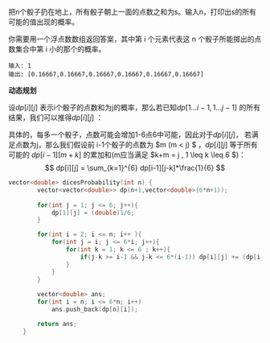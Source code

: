 把n个骰子扔在地上，所有骰子朝上一面的点数之和为s。输入n，打印出s的所有可能的值出现的概率。

 

你需要用一个浮点数数组返回答案，其中第 i 个元素代表这 n 个骰子所能掷出的点数集合中第 i 小的那个的概率。

```
输入: 1
输出: [0.16667,0.16667,0.16667,0.16667,0.16667,0.16667]
```



<b>动态规划</b>

设$dp[i][j]$ 表示i个骰子的点数和为j的概率，那么若已知$dp[1...i-1,1...j-1]$ 的所有结果，我们可以推得$dp[i][j]$ ：

具体的，每多一个骰子，点数可能会增加1-6点6中可能，因此对于$dp[i][j]$， 若满足点数为j，那么我们假设前 i-1个骰子的点数为 $m (m < j) $ ，$dp[i][j]$ 等于所有可能的 $dp[i-1][m+k]$ 的累加和(m应当满足 $k+m = j , 1 \leq k \leq 6 $)：
$$
dp[i][j] = \sum_{k=1}^{6} dp[i-1][j-k]*\frac{1}{6}
$$

```c++
vector<double> dicesProbability(int n) {
        vector<vector<double>> dp(n+1,vector<double>(6*n+1));
        
        for(int j = 1; j <= 6; j++){
            dp[1][j] = (double)1/6;
        }

        for(int i = 2; i <= n; i++ ){
            for(int j = i; j <= 6*i; j++){
                for(int k = 1; k <= 6 ; k++){
                    if(j-k >= i-1 && j-k <= 6*(i-1)) dp[i][j] += (dp[i-1][j-k]*1/6);
                }
            }
        }
        
        vector<double> ans;
        for(int i = n; i <= 6*n; i++)
            ans.push_back(dp[n][i]);

        return ans;
    }
```

